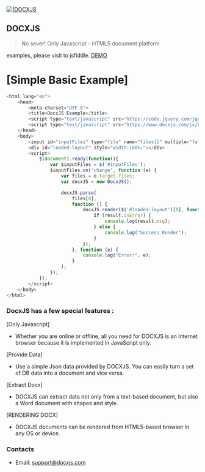 [![|DOCXJS](https://www.docxjs.com/images/poweredbydocxjs.png)](https://www.docxjs.com) 

## DOCXJS
> No sever! Only Javascript - HTML5 document platform 

examples, please visit to jsfiddle. [DEMO](https://jsfiddle.net/DOCXJSDEV/9t9x8xL9/1/)


# [Simple Basic Example]

```javascript
<html lang="en">
    <head>
        <meta charset="UTF-8">
        <title>DocxJS Example</title>
        <script type="text/javascript" src="https://code.jquery.com/jquery-2.2.4.min.js"></script>
        <script type="text/javascript" src="https://www.docxjs.com/js/build/latest.docxjs.min.js"></script>
    </head>
    <body>
        <input id="inputFiles" type="file" name="files[]" multiple="false">
        <div id="loaded-layout" style="width:100%;"></div>
        <script>
            $(document).ready(function(){
                var $inputFiles = $('#inputFiles');
                $inputFiles.on('change', function (e) {
                    var files = e.target.files;
                    var docxJS = new DocxJS();

                    docxJS.parse(
                        files[0],
                        function () {
                            docxJS.render($('#loaded-layout')[0], function (result) {
                                if (result.isError) {
                                    console.log(result.msg);
                                } else {
                                    console.log("Success Render");
                                }
                            });
                        }, function (e) {
                            console.log("Error!", e);
                        }
                    );
                });
            });
        </script>
    </body>
</html>
```

### DocxJS has a few special features : 
[Only Javascript]
* Whether you are online or offline, all you need for DOCXJS is an internet browser because it is implemented in JavaScript only.

[Provide Data]
* Use a simple Json data provided by DOCXJS. You can easily turn a set of DB data into a document and vice versa.

[Extract Docx]
* DOCXJS can extract data not only from a text-based document, but also a Word document with shapes and style.

[RENDERING DOCX] 
* DOCXJS documents can be rendered from HTML5-based browser in any OS or device.


### Contacts
* Email: support@docxjs.com